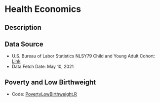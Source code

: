 # Health Economics

## Description


## Data Source
- U.S. Bureau of Labor Statistics NLSY79 Child and Young Adult Cohort: [Link](https://www.bls.gov/nls/nlsy79-children.htm)
- Data Fetch Date: May 10, 2021

## Poverty and Low Birthweight
- Code: [PovertyLowBirthweight.R](PovertyLowBirthweight.R)
